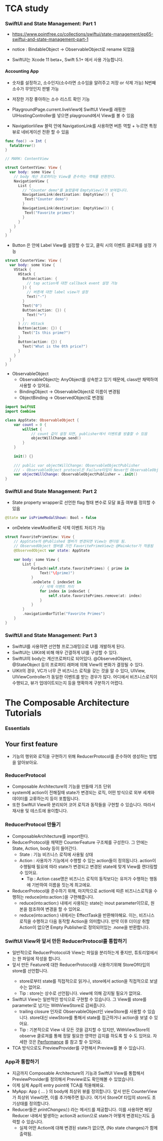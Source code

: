 # TCA study

### SwiftUI and State Management: Part 1

- https://www.pointfree.co/collections/swiftui/state-management/ep65-swiftui-and-state-management-part-1
- notice : BindableObject -> ObservableObject로 rename 되었음

- SwiftUI는 Xcode 11 beta+, Swift 5.1+ 에서 사용 가능합니다.

#### Accounting App

- 숫자를 설정하고, 소수인지(소수라면 소수임을 알려주고 저장 or 삭제 가능) N번째 소수가 무엇인지 판별 가능
- 저장한 가장 좋아하는 소수 리스트 확인 기능

- PlaygroundPage.current.liveView에 SwiftUI View를 래핑한 UIHostingController를 넣으면 playground에서 View를 볼 수 있음
- NavigationView 블럭 안에 NavigationLink를 사용하면 버튼 역할 + 누르면 특정 뷰로 네비게이션 전환 할 수 있음

~~~swift
func foo() -> Int {
  fatalError()
}

// MARK: ContentView

struct ContentView: View {
  var body: some View {
    // body 계산 프로퍼티는 View를 준수하는 객체를 반환한다.
   	NavigationView {
      List {
        // "Counter demo"를 눌렀을때 EmptyView()가 보여집니다.
        NavigationLink(destination: EmptyView()) {
       	 Text("Counter demo")
      	}
        NavigationLink(destination: EmptyView()) {
       	 Text("Favorite primes")
      	}
      }
    }
  }
}
~~~

- Button 은 안에 Label View를 설정할 수 있고, 클릭 시의 이벤트 클로져를 설정 가능

~~~swift
struct CounterView: View {
  var body: some View {
    VStack {
      HStack {
        Button(action: {
          // tap action에 대한 callback event 설정 가능
        }) {
          // 버튼에 대한 label view가 설정
          Text("-")
        }
        Text("0")
        Button(action: {}) {
          Text("+")
        }
      } //: HStack
      Button(action: {}) {
        Text("Is this prime?")
      }
      Button(action: {}) {
        Text("What is the 0th price?")
      }
    }
  }
}
~~~

- ObservableObject
  - ObservableObject는 AnyObject를 상속받고 있기 때문에, class만 채택하여 사용할 수 있어요.
  - BindingObject -> ObservableObject로 이름이 변경됨
  - ObjectBinding -> ObservedObject로 변경됨

~~~swift
import SwiftUI
import Combine

class AppState: ObservableObject {
    var count = 0 {
        willSet {
            // count 값이 설정 되면, publisher에서 이벤트를 방출할 수 있음
            objectWillChange.send()
        }
    }
    
    init() {}
    
    /// public var objectWillChange: ObservableObjectPublisher
    /// - ObservableObject protocol은 Failure타입이 Never인 ObservableObjectPublisher타입의 objectWillChange publisher가 정의되어 있습니다.
    var objectWillChange: ObservableObjectPublisher = .init()
}
~~~



### SwiftUI and State Management: Part 2

- State property wrapper로 선언한 flag 형태 변수로 모달 표출 여부를 정의할 수 있음

~~~swift
@State var isPrimeModalShown: Bool = false
~~~

- onDelete viewModifier로 삭제 이벤트 처리가 가능 

~~~swift
struct FavoritePrimeView: View {
    // AppState의 @Published 멤버가 변경되면 View는 랜더링 됨.
    // ObservedObject 멤버를 가진 FavoritePrimeView는 @MainActor가 적용됨
    @ObservedObject var state: AppState
    
    var body: some View {
        List {
            ForEach(self.state.favoritePrimes) { prime in
                Text("\(prime)")
            }
            .onDelete { indexSet in
                // 삭제 이벤트 처리
                for index in indexSet {
                    self.state.favoritePrimes.remove(at: index)
                }
            }
        }
        .navigationBarTitle("Favorite Primes")
    }
}
~~~



### SwiftUI and State Management: Part 3

- SwiftUI를 사용하면 선언형 프로그래밍으로 UI를 개발하게 된다.
- SwiftUI는 UIKit에 비해 매우 간결하게 UI를 구성할 수 있다.
- SwiftUI의 body는 계산프로퍼티로 되어있다. @ObservedObject, @StateObject 등의 프로퍼티 래퍼에 의해 View의 변화가 결정될 수 있다.
- UIKit의 경우, VC가 너무 큰 비즈니스 로직을 갖는 것을 알 수 있다, UIView, UIViewController가 동일한 이벤트를 받는 경우가 많다. 어디에서 비즈니스로직이 수행되고, 뷰가 업데이트되는지 등을 명확하게 구분하기 어렵다.



# The Composable Architecture Tutorials

### Essentials

## Your first feature

- 기능의 행위와 로직을 구현하기 위해 ReducerProtocol를 준수하여 생성하는 방법을 알아보아요.

### ReducerProtocol

- Composable Architecture의 기능을 만들때 기초 단위
- system에 action이 전해질때 state가 변경되는 로직, 어떤 방식으로 외부 세계와 데이터를 교류하는지 등이 포함됩니다.
- 또한 SwiftUI View와 분리되어 코어 로직과 동작들을 구현할 수 있습니다. 따라서 재사용 및 테스트에 용이합니다.

### ReducerProtocol 만들기

- ComposableArchitecture를 import한다.
- ReducerProtocol을 채택한 CounterFeature 구조체를 구성한다. 그 안에는 State, Action, body 등이 들어간다.
  - State : 기능 비즈니스 로직에 사용될 상태
  - Action : 사용자가 기능에서 수행할 수 있는 action들이 정의됩니다. action이 수행될때 필요에 따라 state가 변경되고 변경된 state에 맞게 View를 랜더링할 수 있어요.
    - Tip : Action case명은 비즈니스 로직의 동작보다는 유저가 수행하는 행동에 기반하여 이름을 짓는게 최고에요.
- ReducerProtocol을 준수하기 위해, 마지막으로 action에 따른 비즈니스로직을 수행하는 reduce(into:action:)을 구현해줍니다.
  - reduce(into:action:) 내에서 사용되는 state는 inout parameter이므로, 원본을 참조하여 변경을 할 수 있어요.
  - reduce(into:action:) 내에서는 EffectTask<Action>을 반환해야해요. 이는, 비즈니스로직을 수행하고 다음 동작할 Action을 의미합니다. 만약 이후 더이상 취할 Action이 없으면 Empty Publisher로 정의되어있는 .none을 반환합니다.

### SwiftUI View와 앞서 만든 ReducerProtocol를 통합하기

- 일반적으로 ReducerProtocol과 View는 파일을 분리하는게 좋지만, 튜토리얼에서는 한 파일에 작성을 합니다.
- 앞서 만든 Feature에 대한 ReducerProtocol을 사용하기위해 StoreOf<CounterFeature>타입의 store를 선언합니다.
  - store로부터 state를 직접적으로 읽거나, store에서 action을 직접적으로 보낼 수는 없어요.
  - Tip : store는 상수로 선언됩니다. view에 의해 감지될 필요가 없어요.
- SwiftUI View는 일반적인 방식으로 구현할 수 있습니다. 그 View를 store를 parameter로 넘기는 WithViewStore로 감싸줍니다.
  - trailing closure 인자로 ObservableObject인 viewStore를 사용할 수 있습니다. store대신 viewStore를 통해서 state를 접근하거나 action을 보낼 수 있어요.
  - Tip : 기본적으로 View 내 모든 것을 감지할 수 있지만, WithViewStore의 observe 클로져를 통해 정말 필요한 영역만 감지를 하도록 할 수 도 있어요. 자세한 것은 [Performance](https://pointfreeco.github.io/swift-composable-architecture/main/documentation/composablearchitecture/performance/) 를 참고 할 수 있어요.
- TCA 방식으로도 PreviewProvider를 구현해서 Preview를 볼 수 있습니다.

### App과 통합하기

- 지금까지 Composable Architecture의 기능과 SwiftUI View를 통합해서 PreviewProvider를 정의해서 Preview로도 확인해볼 수 있었습니다.
- 이제 실제 App의 entry point에 TCA를 적용해봐요.
- MyApp: App { ... } 의 body에 최상위 뷰를 정의합니다. 앞서 만든 CounterView가 최상위 View라면, 이를 추가해주면 됩니다. 여기서 StoreOf<CounterFeature> 타입의 store도 초기상태를 정의합니다.
- Reducer들은 _printChanges(_:) 라는 메서드를 제공합니다. 이를 사용하면 해당 Reducer 내에서 발생하는 action과 action으로 state가 어떻게 변경되는지도 출력할 수 있습니다. 
  - 실제 어떤 Action에 대해 변경된 state가 없으면, (No state changes)가 함께 출력됨.



